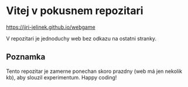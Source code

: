 
# Vitej v pokusnem repozitari

https://jiri-jelinek.github.io/webgame

V repozitari je jednoduchy web bez odkazu na ostatni stranky.

## Poznamka
Tento repozitar je zamerne ponechan skoro prazdny (web má jen nekolik kb), aby slouzil experimentum.
Happy coding!

